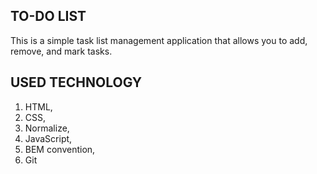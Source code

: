 ## TO-DO LIST
This is a simple task list management application that allows you to add, remove, and mark tasks.


## USED TECHNOLOGY
 
1. HTML, 
2. CSS, 
3. Normalize, 
4. JavaScript, 
5. BEM convention, 
6. Git
